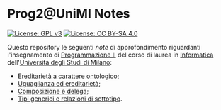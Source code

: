 # Prog2@UniMI Notes

[![License: GPL v3](https://img.shields.io/badge/License-GPL%20v3-blue.svg)](http://www.gnu.org/licenses/gpl-3.0)
[![License: CC BY-SA 4.0](https://img.shields.io/badge/License-CC%20BY--SA%204.0-blue.svg)](http://creativecommons.org/licenses/by-sa/4.0/)

Questo repository le seguenti *note* di approfondimento riguardanti l'insegnamento di [Programmazione II](https://prog2.di.unimi.it/) del corso di laurea in [Informatica](https://informatica.cdl.unimi.it/it) dell'[Università degli Studi di Milano](http://www.unimi.it/):

* [Ereditarietà a carattere ontologico](https://prog2-unimi.github.io/notes/EACO.html);
* [Uguaglianza ed ereditarietà](https://prog2-unimi.github.io/notes/UEE.html);
* [Composizione e delega](https://prog2-unimi.github.io/notes/CED.html);
* [Tipi generici e relazioni di sottotipo](https://prog2-unimi.github.io/notes/TGERDS.html).
